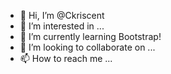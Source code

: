 - 👋 Hi, I’m @Ckriscent
- 👀 I’m interested in ...
- 🌱 I’m currently learning Bootstrap!
- 💞️ I’m looking to collaborate on ...
- 📫 How to reach me ...

<!---
Ckriscent/Ckriscent is a ✨ special ✨ repository because its `README.md` (this file) appears on your GitHub profile.
You can click the Preview link to take a look at your changes.
--->
